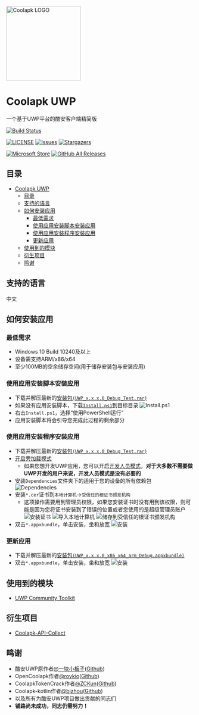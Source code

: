 <img alt="Coolapk LOGO" src="./logo.png" width="200px" />

# Coolapk UWP
一个基于UWP平台的酷安客户端精简版

[![Build Status](https://dev.azure.com/wherewhere/Coolapk-UWP/_apis/build/status/Coolapk-UWP.Coolapk-Lite?branchName=master)](https://dev.azure.com/wherewhere/Coolapk-UWP/_build/latest?definitionId=5&branchName=master)

[![LICENSE](https://img.shields.io/github/license/Coolapk-UWP/Coolapk-Lite.svg?label=License&style=flat-square)](https://github.com/Coolapk-UWP/Coolapk-Lite/blob/master/LICENSE "LICENSE")
[![Issues](https://img.shields.io/github/issues/Coolapk-UWP/Coolapk-Lite.svg?label=Issues&style=flat-square)](https://github.com/Coolapk-UWP/Coolapk-Lite/issues "Issues")
[![Stargazers](https://img.shields.io/github/stars/Coolapk-UWP/Coolapk-Lite.svg?label=Stars&style=flat-square)](https://github.com/Coolapk-UWP/Coolapk-Lite/stargazers "Stargazers")

[![Microsoft Store](https://img.shields.io/badge/download-%e4%b8%8b%e8%bd%bd-magenta.svg?label=Microsoft%20Store&logo=Microsoft&style=for-the-badge&color=11a2f8)](https://apps.microsoft.com/store/detail/9NB8J1BH0D7T "Microsoft Store")
[![GitHub All Releases](https://img.shields.io/github/downloads/Coolapk-UWP/Coolapk-Lite/total.svg?label=DOWNLOAD&logo=github&style=for-the-badge)](https://github.com/Coolapk-UWP/Coolapk-Lite/releases/latest "GitHub All Releases")

## 目录
- [Coolapk UWP](#coolapk-uwp)
  - [目录](#目录)
  - [支持的语言](#支持的语言)
  - [如何安装应用](#如何安装应用)
    - [最低需求](#最低需求)
    - [使用应用安装脚本安装应用](#使用应用安装脚本安装应用)
    - [使用应用安装程序安装应用](#使用应用安装程序安装应用)
    - [更新应用](#更新应用)
  - [使用到的模块](#使用到的模块)
  - [衍生项目](#衍生项目)
  - [鸣谢](#鸣谢)

## 支持的语言
中文

## 如何安装应用
### 最低需求
- Windows 10 Build 10240及以上
- 设备需支持ARM/x86/x64
- 至少100MB的空余储存空间(用于储存安装包与安装应用)

### 使用应用安装脚本安装应用
- 下载并解压最新的[安装包`(UWP_x.x.x.0_Debug_Test.rar)`](https://github.com/Tangent-90/Coolapk-UWP/releases/latest)
- 如果没有应用安装脚本，下载[`Install.ps1`](Install.ps1)到目标目录
![Install.ps1](Images/Guides/Snipaste_2019-10-12_22-49-11.png)
- 右击`Install.ps1`，选择“使用PowerShell运行”
- 应用安装脚本将会引导您完成此过程的剩余部分

### 使用应用安装程序安装应用
- 下载并解压最新的[安装包`(UWP_x.x.x.0_Debug_Test.rar)`](https://github.com/Tangent-90/Coolapk-UWP/releases/latest)
- [开启旁加载模式](https://www.windowscentral.com/how-enable-windows-10-sideload-apps-outside-store)
  - 如果您想开发UWP应用，您可以开启[开发人员模式](https://docs.microsoft.com/zh-cn/windows/uwp/get-started/enable-your-device-for-development)，**对于大多数不需要做UWP开发的用户来说，开发人员模式是没有必要的**
- 安装`Dependencies`文件夹下的适用于您的设备的所有依赖包
![Dependencies](Images/Guides/Snipaste_2019-10-13_15-51-33.png)
- 安装`*.cer`证书到`本地计算机`→`受信任的根证书颁发机构`
  - 这项操作需要用到管理员权限，如果您安装证书时没有用到该权限，则可能是因为您将证书安装到了错误的位置或者您使用的是超级管理员账户
  ![安装证书](Images/Guides/Snipaste_2019-10-12_22-46-37.png)
  ![导入本地计算机](Images/Guides/Snipaste_2019-10-19_15-28-58.png)
  ![储存到受信任的根证书颁发机构](Images/Guides/Snipaste_2019-10-20_23-36-44.png)
- 双击`*.appxbundle`，单击安装，坐和放宽
![安装](Images/Guides/Snipaste_2019-10-13_12-42-40.png)

### 更新应用
- 下载并解压最新的[安装包`(UWP_x.x.x.0_x86_x64_arm_Debug.appxbundle)`](https://github.com/Tangent-90/Coolapk-UWP/releases/latest)
- 双击`*.appxbundle`，单击安装，坐和放宽
![安装](Images/Guides/Snipaste_2019-10-13_16-01-09.png)

## 使用到的模块
- [UWP Community Toolkit](https://github.com/Microsoft/UWPCommunityToolkit/)

## 衍生项目
- [Coolapk-API-Collect](https://github.com/Coolapk-UWP/Coolapk-API-Collect "Coolapk-API-Collect")

## 鸣谢
- 酷安UWP原作者[@一块小板子](http://www.coolapk.com/u/695942)([Github](https://github.com/oboard))
- OpenCoolapk作者[@roykio](http://www.coolapk.com/u/703542)([Github](https://github.com/roykio))
- CoolapkTokenCrack作者[@ZCKun](http://www.coolapk.com/u/654147)([Github](https://github.com/ZCKun))
- Coolapk-kotlin作者[@bjzhou](http://www.coolapk.com/u/528097)([Github](https://github.com/bjzhou))
- 以及所有为酷安UWP项目做出贡献的同志们
- **铺路尚未成功，同志仍需努力！**
